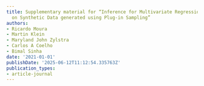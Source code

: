 ```yaml
---
title: Supplementary material for “Inference for Multivariate Regression Model based
  on Synthetic Data generated using Plug-in Sampling”
authors:
- Ricardo Moura
- Martin Klein
- Maryland John Zylstra
- Carlos A Coelho
- Bimal Sinha
date: '2021-01-01'
publishDate: '2025-06-12T11:12:54.335763Z'
publication_types:
- article-journal
---
```

